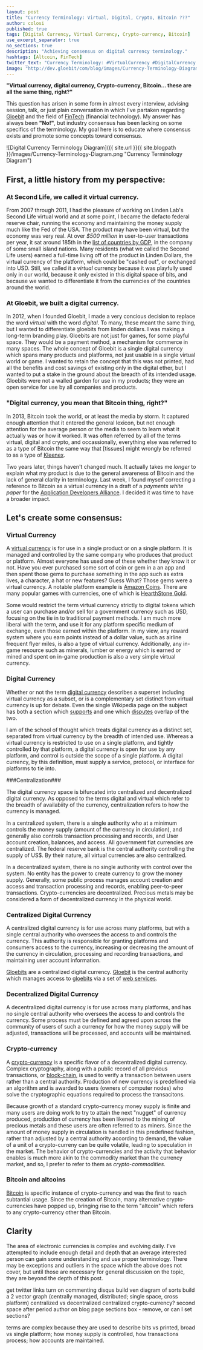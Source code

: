 ```yaml
---
layout: post
title: "Currency Terminology: Virtual, Digital, Crypto, Bitcoin ???"
author: colosi
published: true
tags: [Digital Currency, Virtual Currency, Crypto-currency, Bitcoin]
use_excerpt_separator: true
no_sections: true
description: "Achieving consensus on digital currency terminology."
hashtags: [Altcoin, FinTech]
twitter_text: "Currency Terminology: #VirtualCurrency #DigitalCurrency #CryptoCurrency #Bitcoin ???"
image: "http://dev.gloebit/com/blog/images/Currency-Terminology-Diagram.png"
---
```


**"Virtual currency, digital currency, Crypto-currency, Bitcoin... these are all the same thing, right?"**

This question has arisen in some form in almost every interview, advising session, talk, or just plain conversation in which I've partaken regarding [Gloebit](https://www.gloebit.com/) and the field of [FinTech](http://en.wikipedia.org/wiki/Financial_technology) (financial technology).  My answer has always been **"No!"**, but industry consensus has been lacking on some specifics of the terminology.  My goal here is to educate where consensus exists and promote some concepts toward consensus.

<!--end_excerpt-->

![Digital Currency Terminology Diagram]({{ site.url }}{{ site.blogpath }}/images/Currency-Terminology-Diagram.png "Currency Terminology Diagram")

## First, a little history from my perspective: ##

### At Second Life, we called it virtual currency. ###

From 2007 through 2011, I had the pleasure of working on Linden Lab's Second Life virtual world and at some point, I became the defacto federal reserve chair, running the economy and maintaining the money supply much like the Fed of the USA.  The product may have been virtual, but the economy was very real.  At over *$500 million* in user-to-user transactions per year, it sat around 185th in the [list of countries by GDP](http://en.wikipedia.org/wiki/List_of_countries_by_GDP_%28nominal%29#Lists), in the company of some small island nations.  Many residents (what we called the Second Life users) earned a full-time living off of the product in Linden Dollars, the virtual currency of the platform, which could be "cashed out", or exchanged into USD.  Still, we called it a _virtual_ currency because it was playfully used only in our world, because it only existed in this digital space of bits, and because we wanted to differentiate it from the currencies of the countries around the world.

### At Gloebit, we built a digital currency. ###

In 2012, when I founded Gloebit, I made a very concious decision to replace the word _virtual_ with the word _digital_.  To many, these meant the same thing, but I wanted to differentiate gloebits from linden dollars.  I was making a long-term branding play.  Gloebits are not just for games, for some playful space.  They would be a payment method, a mechanism for commerce in many spaces.  The whole concept of Gloebit is a single digital currency which spans many products and platforms, not just usable in a single virtual world or game.  I wanted to retain the concept that this was not printed, had all the benefits and cost savings of existing only in the digital ether, but I wanted to put a stake in the ground about the breadth of its intended usage.  Gloebits were not a walled garden for use in my products; they were an open service for use by all companies and products.

### "Digital currency, you mean that Bitcoin thing, right?" ###

In 2013, Bitcoin took the world, or at least the media by storm.  It captured enough attention that it entered the general lexicon, but not enough attention for the average person or the media to seem to learn what it actually was or how it worked.  It was often referred by all of the terms virtual, digital and crypto, and occassionally, everything else was referred to as a type of Bitcoin the same way that [tissues] might wrongly be referred to as a type of [Kleenex](https://www.kleenex.com/).

Two years later, things haven't changed much.  It actually takes me _longer_ to explain what my product is due to the general awareness of Bitcoin and the lack of general clarity in terminology.  Last week, I found myself correcting a reference to Bitcoin as a virtual currency in a draft of a _payments white paper_ for the [Application Developers Alliance](http://www.appdevelopersalliance.org/).  I decided it was time to have a broader impact.

## Let's create some consensus: ##

### Virtual Currency ###

A [virtual currency](http://en.wikipedia.org/wiki/Virtual_currency) is for use in a single product or on a single platform.  It is managed and controlled by the same company who produces that product or platform.   Almost everyone has used one of these whether they know it or not.  Have you ever purchased some sort of coin or gem in a an app and then spent those gems to purchase something in the app such as extra lives, a character, a hat or new features?  Guess What?  Those gems were a virtual currency.  A notable platform example is [Amazon Coins](http://www.amazon.com/gp/feature.html?docId=1001166401).  There are many popular games with currencies, one of which is [HearthStone Gold](http://hearthstone.gamepedia.com/Gold).

Some would restrict the term virtual currency strictly to digital tokens which a user can purchase and/or sell for a government currency such as USD, focusing on the tie in to traditional payment methods.  I am much more liberal with the term, and use it for any platform specific medium of exchange, even those earned within the platform.  In my view, any reward system where you earn points instead of a dollar value, such as airline frequent flyer miles, is also a type of virtual currency.  Additionally, any in-game resource such as minerals, lumber or energy which is earned or mined and spent on in-game production is also a very simple virtual currency.

### Digital Currency ###

Whether or not the term [digital currency](https://en.wikipedia.org/wiki/Digital_currency) describes a superset including virtual currency as a subset, or is a complementary set distinct from virtual currency is up for debate.  Even the single Wikipedia page on the subject has both a section which [supports](https://en.wikipedia.org/wiki/Digital_currency#Definition) and one which [disputes](https://en.wikipedia.org/wiki/Digital_currency#Digital_versus_virtual_currency) overlap of the two.  

I am of the school of thought which treats digital currency as a distinct set, separated from virtual currency by the breadth of intended use.  Whereas a virtual currency is restricted to use on a single platform, and tightly controlled by that platform, a digital currency is open for use by any platform, and control is outside the scope of a single platform.  A digital currency, by this definition, must supply a service, protocol, or interface for platforms to tie into.

###Centralization###

The digital currency space is bifurcated into centralized and decentralized digital currency.  As opposed to the terms digital and virtual which refer to the breadth of availabiity of the currency, centralization refers to how the currency is managed.  

In a centralized system, there is a single authority who at a minimum controls the money supply (amount of the currency in circulation), and generally also controls transaction processing and records, and User account creation, balances, and access.  All government fiat currencies are centralized.  The federal reserve bank is the central authority controlling the supply of US$.  By their nature, all virtual currencies are also centralized.

In a decentralized system, there is no single authority with control over the system.  No entity has the power to create currency to grow the money supply.  Generally, some public process manages account creation and access and transaction processing and records, enabling peer-to-peer transactions.  Crypto-currencies are decentralized.  Precious metals may be considered a form of decentralized currency in the physical world. 

### Centralized Digital Currency ###

A centralized digital currency is for use across many platforms, but with a single central authority who oversees the access to and controls the currency.  This authority is responsible for granting platforms and consumers access to the currency, increasing or decreasing the amount of the currency in circulation, processing and recording transactions, and maintaining user account information.

[Gloebits](http://dev.gloebit.com/monetize/#gloebits) are a centralized digital currency.  [Gloebit](https://www.gloebit.com) is the central authority which manages access to [gloebits](http://dev.gloebit.com/#monetizing) via a set of [web services](http://dev.gloebit.com).

### Decentralized Digital Currency ###

A decentralized digital currency is for use across many platforms, and has no single central authority who oversees the access to and controls the currency.  Some process must be defined and agreed upon across the community of users of such a currency for how the money supply will be adjusted, transactions will be processed, and accounts will be maintained.

### Crypto-currency ###

A [crypto-currency](http://en.wikipedia.org/wiki/Cryptocurrency) is a specific flavor of a decentralized digital currency.  Complex cryptography, along with a public record of all previous transactions, or [block-chain](https://en.wikipedia.org/wiki/Bitcoin#Block_chain), is used to verify a transaction between users rather than a central authority.  Production of new currency is predefined via an algorithm and is awarded to users (owners of computer nodes) who solve the cryptographic equations required to process the transacitons.

Because growth of a standard crypto-currency money supply is finite and many users are doing work to try to attain the next "nugget" of currency produced, production of currency has been likened to the mining of precious metals and these users are often referred to as miners.  Since the amount of money supply in circulation is handled in this predefined fashion, rather than adjusted by a central authority according to demand, the value of a unit of a crypto-curreny can be quite volatile, leading to speculation in the market.  The behavior of crypto-currencies and the activity that behavior enables is much more akin to the commodity market than the currency market, and so, I prefer to refer to them as _crypto-commodities_.  

### Bitcoin and altcoins ###

[Bitcoin](http://en.wikipedia.org/wiki/Bitcoin) is specific instance of crypto-currency and was the first to reach subtantial usage.  Since the creation of Bitcoin, many alternative crypto-currencies have popped up, bringing rise to the term "altcoin" which refers to any crypto-currency other than Bitcoin.

## Clarity ##

The area of electronic currencies is complex and evolving daily.  I've attempted to include enough detail and depth that an average interested person can gain some understanding and use proper terminology.  There may be exceptions and outliers in the space which the above does not cover, but until those are necessary for general discussion on the topic, they are beyond the depth of this post.

get twitter links
turn on commenting disqus
build ven diagram of sorts
build a 2 vector graph (centrally managed, distributed; single space, cross platform)
centralized vs decentralized
centralized crypto-currency?
second space after period
author on blog page
sections box - remove, or can I set sections?


terms are complex because they are used to describe bits vs printed, broad vs single platform; how money supply is controlled, how transactions process; how accounts are maintained.

